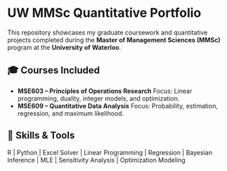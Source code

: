 # UW MMSc Quantitative Portfolio

This repository showcases my graduate coursework and quantitative projects completed during the **Master of Management Sciences (MMSc)** program at the **University of Waterloo**.

## 🎓 Courses Included
- **MSE603 – Principles of Operations Research**
  Focus: Linear programming, duality, integer models, and optimization.
- **MSE609 – Quantitative Data Analysis**
  Focus: Probability, estimation, regression, and maximum likelihood.

## 🧠 Skills & Tools
R | Python | Excel Solver | Linear Programming | Regression | Bayesian Inference | MLE | Sensitivity Analysis | Optimization Modeling
